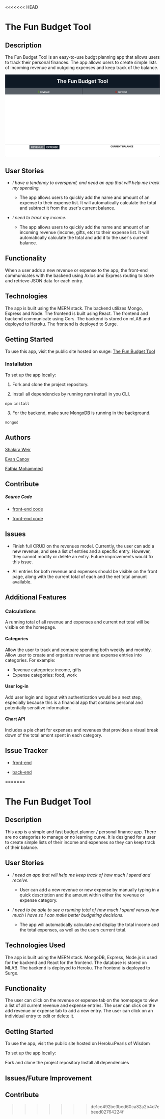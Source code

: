 <<<<<<< HEAD
# The Fun Budget Tool

## Description
The Fun Budget Tool is an easy-to-use budgt planning app that allows users to track their personal finances. The app allows users to create simple lists of incoming revenue and outgoing expenses and keep track of the balance. 

![screen shot](Planning/screenshot.png)

## User Stories

- *I have a tendency to overspend, and need an app that will help me track my spending.*

  - The app allows users to quickly add the name and amount of an expense to their expense list. It will automatically calculate the total and subtract it from the user's current balance. 

- *I need to track my income.*

  - The app allows users to quickly add the name and amount of an incoming revenue (income, gifts, etc) to their expense list. It will automatically calculate the total and add it to the user's current balance. 

## Functionality
When a user adds a new revenue or expense to the app, the front-end communicates with the backend using Axios and Express routing to store and retrieve JSON data for each entry. 

## Technologies
The app is built using the MERN stack. The backend utilizes Mongo, Express and Node. The frontend is built using React. The frontend and backend communicate using Cors. The backend is stored on mLAB and deployed to Heroku. The frontend is deployed to Surge. 

## Getting Started

To use this app, visit the public site hosted on surge: [The Fun Budget Tool](http://the-fun-budget-tool.surge.sh/)

### Installation
To set up the app locally:
1. Fork and clone the project repository. 

2. Install all dependencies by running npm insttall in you CLI.
```
npm install
```

3. For the backend, make sure MongoDB is running in the background. 
```
mongod
```


## Authors
[Shakira Weir](https://github.com/shakiraweir)

[Evan Canoy](https://github.com/naveyonac)

[Fathia Mohammed](https://github.com/FATHIA123)

## Contribute

##### Source Code

- [front-end code](https://github.com/shakiraweir/expense-tracker)

- [front-end code](https://github.com/shakiraweir/expense-tracker)

## Issues

- Finish full CRUD on the revenues model. Currently, the user can add a new revenue, and see a list of entries and a specific entry. However, they cannot modify or delete an entry. Future improvements would fix this issue. 

- All entries for both revenue and expenses should be visible on the front page, along with the current total of each and the net total amount available. 

## Additional Features

### Calculations
A running total of all revenue and expenses and current net total will be visible on the homepage.

#### Categories
Allow the user to track and compare spending both weekly and monthly. Allow user to create and organize revenue and expense entries into categories. For example: 
- Revenue categories: income, gifts
- Expense categories: food, work

#### User log-in
Add user login and logout with authentication would be a next step, especially because this is a financial app that contains personal and potentially sensitive information.

#### Chart API
Includes a pie chart for expenses and revenues that provides a visual break down of the total amont spent in each category. 

## Issue Tracker

- [front-end](https://github.com/naveyonac/expense-tracker-api/issues)

- [back-end](https://github.com/naveyonac/expense-tracker-api/issues)

=======
# The Fun Budget Tool 

## Description
This app is a simple and fast budget planner / personal finance app. There are no categories to manage or no learning curve. It is designed for a user to create simple lists of their income and expenses so they can keep track of their balance.

## User Stories
- *I need an app that will help me keep track of how much I spend and receive.* 

  -  User can add a new revenue or new expense by manually typing in a quick description and the amount within either the revenue or expense category.

- *I need to be able to see a running total of how much I spend versus how much I have so I can make better budgeting decisions.*

  - The app will automatically calculate and display the total income and the total expenses, as well as the users current total. 


## Technologies Used
The app is built using the MERN stack. MongoDB, Express, Node.js is used for the backend and React for the frontend. The database is stored on MLAB. The backend is deployed to Heroku. The frontend is deployed to Surge.

## Functionality
The user can click on the revenue or expense tab on the homepage to view a list of all current revenue and expense entries. The user can click on the add revenue or expense tab to add a new entry. The user can click on an individual entry to edit or delete it. 

## Getting Started
To use the app, visit the public site hosted on Heroku:Pearls of Wisdom

To set up the app locally:

Fork and clone the project repository
Install all dependencies
## Issues/Future Improvement
## Contribute
>>>>>>> de1ce492be3bed60ca82a2b4d7ebeed02764224f
